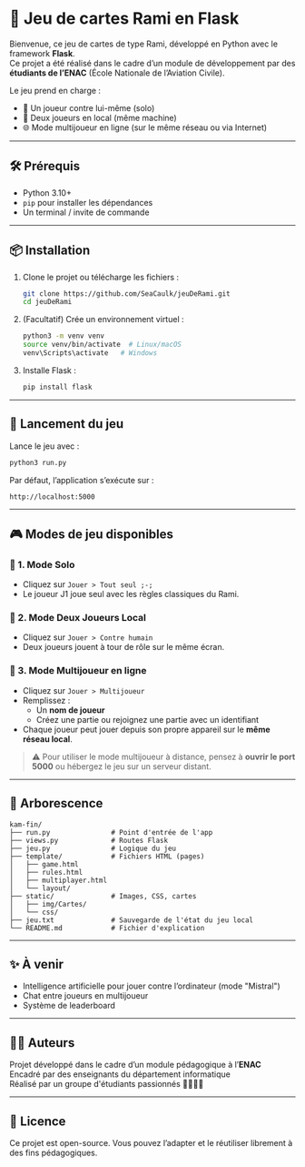 
# 🎴 Jeu de cartes Rami en Flask

Bienvenue, ce jeu de cartes de type Rami, développé en Python avec le framework **Flask**.  
Ce projet a été réalisé dans le cadre d’un module de développement par des **étudiants de l’ENAC** (École Nationale de l’Aviation Civile).

Le jeu prend en charge :
- 👤 Un joueur contre lui-même (solo)
- 👥 Deux joueurs en local (même machine)
- 🌐 Mode multijoueur en ligne (sur le même réseau ou via Internet)

---

## 🛠️ Prérequis

- Python 3.10+
- `pip` pour installer les dépendances
- Un terminal / invite de commande

---

## 📦 Installation

1. Clone le projet ou télécharge les fichiers :
   ```bash
   git clone https://github.com/SeaCaulk/jeuDeRami.git
   cd jeuDeRami
   ```

2. (Facultatif) Crée un environnement virtuel :
   ```bash
   python3 -m venv venv
   source venv/bin/activate  # Linux/macOS
   venv\Scripts\activate   # Windows
   ```

3. Installe Flask :
   ```bash
   pip install flask
   ```

---

## 🚀 Lancement du jeu

Lance le jeu avec :
```bash
python3 run.py
```

Par défaut, l’application s’exécute sur :
```
http://localhost:5000
```

---

## 🎮 Modes de jeu disponibles

### 🔹 1. Mode Solo
- Cliquez sur `Jouer > Tout seul ;-;`
- Le joueur J1 joue seul avec les règles classiques du Rami.

### 🔹 2. Mode Deux Joueurs Local
- Cliquez sur `Jouer > Contre humain`
- Deux joueurs jouent à tour de rôle sur le même écran.

### 🔹 3. Mode Multijoueur en ligne
- Cliquez sur `Jouer > Multijoueur`
- Remplissez :
  - Un **nom de joueur**
  - Créez une partie ou rejoignez une partie avec un identifiant
- Chaque joueur peut jouer depuis son propre appareil sur le **même réseau local**.

> ⚠️ Pour utiliser le mode multijoueur à distance, pensez à **ouvrir le port 5000** ou hébergez le jeu sur un serveur distant.

---

## 📁 Arborescence

```
kam-fin/
├── run.py               # Point d'entrée de l'app
├── views.py             # Routes Flask
├── jeu.py               # Logique du jeu
├── template/            # Fichiers HTML (pages)
│   ├── game.html
│   ├── rules.html
│   ├── multiplayer.html
│   └── layout/
├── static/              # Images, CSS, cartes
│   ├── img/Cartes/
│   └── css/
├── jeu.txt              # Sauvegarde de l'état du jeu local
└── README.md            # Fichier d'explication
```

---

## ✨ À venir

- Intelligence artificielle pour jouer contre l’ordinateur (mode "Mistral")
- Chat entre joueurs en multijoueur
- Système de leaderboard

---

## 👨‍💻 Auteurs

Projet développé dans le cadre d’un module pédagogique à l’**ENAC**  
Encadré par des enseignants du département informatique  
Réalisé par un groupe d'étudiants passionnés 👨‍🎓👩‍🎓

---

## 🧠 Licence

Ce projet est open-source. Vous pouvez l’adapter et le réutiliser librement à des fins pédagogiques.
